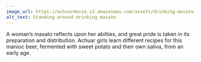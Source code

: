 ```yaml
---
image_url: https://achuarmovie.s3.amazonaws.com/assets/drinking-masato-908678484263b73e6fd5c0617eedb691.jpg
alt_text: Standing around drinking masato
---
```


A woman’s masato reflects upon her abilties, and great pride is taken in its preparation and distribution. Achuar girls learn different recipes for this manioc beer, fermented with sweet potato and their own saliva, from an early age.